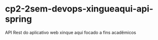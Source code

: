 # cp2-2sem-devops-xingueaqui-api-spring
API Rest do aplicativo web xinque aqui focado a fins acadêmicos
